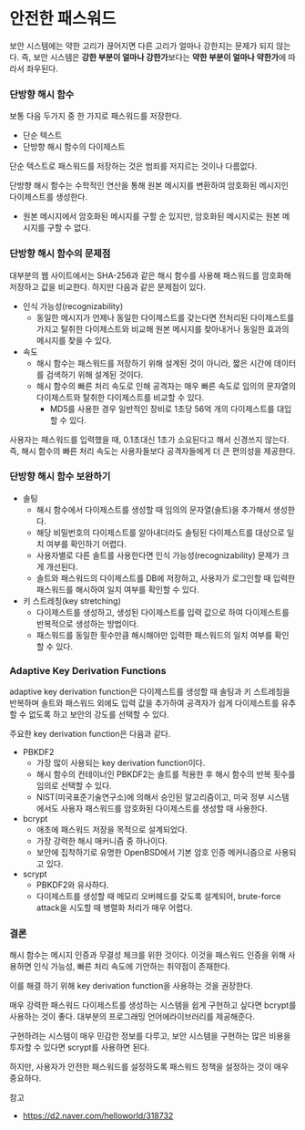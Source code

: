 # 안전한 패스워드

보안 시스템에는 약한 고리가 끊어지면 다른 고리가 얼마나 강한지는 문제가 되지 않는다. 즉, 보안 시스템은 **강한 부분이 얼마나 강한가**보다는 **약한 부분이 얼마나 약한가**에 따라서 좌우된다.

### 단방향 해시 함수
보통 다음 두가지 중 한 가지로 패스워드를 저장한다.
* 단순 텍스트
* 단방향 해시 함수의 다이제스트

단순 텍스트로 패스워드를 저장하는 것은 범죄를 저지르는 것이나 다름없다.

단방향 해시 함수는 수학적인 연산을 통해 원본 메시지를 변환하여 암호화된 메시지인 다이제스트를 생성한다.
* 원본 메시지에서 암호화된 메시지를 구할 순 있지만, 암호화된 메시지로는 원본 메시지를 구할 수 없다.

### 단방향 해시 함수의 문제점
대부분의 웹 사이트에서는 SHA-256과 같은 해시 함수를 사용해 패스워드를 암호화해 저장하고 값을 비교한다. 하지만 다음과 같은 문제점이 있다.
* 인식 가능성(recognizability)
    * 동일한 메시지가 언제나 동일한 다이제스트를 갖는다면 전처리된 다이제스트를 가지고 탈취한 다이제스트와 비교해 원본 메시지를 찾아내거나 동일한 효과의 메시지를 찾을 수 있다.
* 속도
    * 해시 함수는 패스워드를 저장하기 위해 설계된 것이 아니라, 짧은 시간에 데이터를 검색하기 위해 설계된 것이다.
    * 해시 함수의 빠른 처리 속도로 인해 공격자는 매우 빠른 속도로 임의의 문자열의 다이제스트와 탈취한 다이제스트를 비교할 수 있다.
        * MD5를 사용한 경우 일반적인 장비로 1초당 56억 개의 다이제스트를 대입할 수 있다.

사용자는 패스워드를 입력했을 때, 0.1초대신 1초가 소요된다고 해서 신경쓰지 않는다. 즉, 해시 함수의 빠른 처리 속도는 사용자들보다 공격자들에게 더 큰 편의성을 제공한다.

### 단방향 해시 함수 보완하기
* 솔팅
    * 해시 함수에서 다이제스트를 생성할 때 임의의 문자열(솔트)을 추가해서 생성한다.
    * 해당 비밀번호의 다이제스트를 알아내더라도 솔팅된 다이제스트를 대상으로 일치 여부를 확인하기 어렵다.
    * 사용자별로 다른 솔트를 사용한다면 인식 가능성(recognizability) 문제가 크게 개선된다.
    * 솔트와 패스워드의 다이제스트를 DB에 저장하고, 사용자가 로그인할 때 입력한 패스워드를 해시하여 일치 여부를 확인할 수 있다.
* 키 스트레칭(key stretching)
    * 다이제스트를 생성하고, 생성된 다이제스트를 입력 값으로 하여 다이제스트를 반복적으로 생성하는 방법이다.
    * 패스워드를 동일한 횟수만큼 해시해야만 입력한 패스워드의 일치 여부를 확인할 수 있다.

### Adaptive Key Derivation Functions
adaptive key derivation function은 다이제스트를 생성할 때 솔팅과 키 스트레칭을 반복하며 솔트와 패스워드 외에도 입력 값을 추가하여 공격자가 쉽게 다이제스트를 유추할 수 없도록 하고 보안의 강도를 선택할 수 있다.

주요한 key derivation function은 다음과 같다.
* PBKDF2
    * 가장 많이 사용되는 key derivation function이다.
    * 해시 함수의 컨테이너인 PBKDF2는 솔트를 적용한 후 해시 함수의 반복 횟수를 임의로 선택할 수 있다.
    * NIST(미국표준기술연구소)에 의해서 승인된 알고리즘이고, 미국 정부 시스템에서도 사용자 패스워드를 암호화된 다이제스트를 생성할 때 사용한다.
* bcrypt
    * 애초에 패스워드 저장을 목적으로 설계되었다.
    * 가장 강력한 해시 매커니즘 중 하나이다.
    * 보안에 집착하기로 유명한 OpenBSD에서 기본 암호 인증 메커니즘으로 사용되고 있다.
* scrypt
    * PBKDF2와 유사하다.
    * 다이제스트를 생성할 때 메모리 오버헤드를 갖도록 설계되어, brute-force attack을 시도할 때 병렬화 처리가 매우 어렵다.

### 결론
해시 함수는 메시지 인증과 무결성 체크를 위한 것이다. 이것을 패스워드 인증을 위해 사용하면 인식 가능성, 빠른 처리 속도에 기안하는 취약점이 존재한다.

이를 해결 하기 위해 key derivation function을 사용하는 것을 권장한다.

매우 강력한 패스워드 다이제스트를 생성하는 시스템을 쉽게 구현하고 싶다면 bcrypt를 사용하는 것이 좋다. 대부분의 프로그래밍 언어에라이브러리를 제공해준다.

구현하려는 시스템이 매우 민감한 정보를 다루고, 보안 시스템을 구현하는 많은 비용을 투자할 수 있다면 scrypt를 사용하면 된다.

하지만, 사용자가 안전한 패스워드를 설정하도록 패스워드 정책을 설정하는 것이 매우 중요하다.

참고
* https://d2.naver.com/helloworld/318732